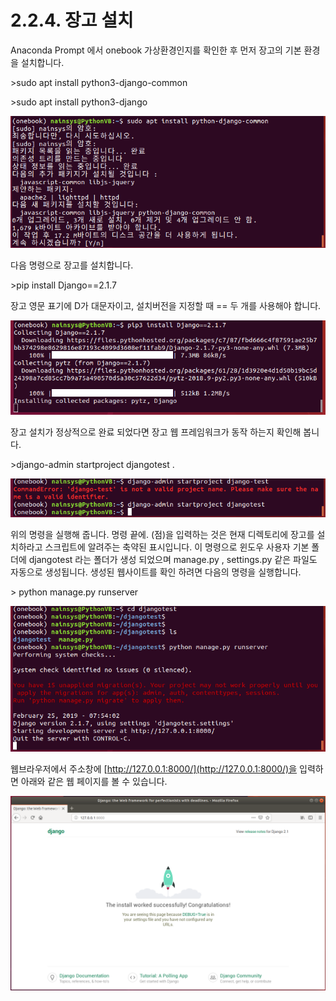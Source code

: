 # 2.2.4. 	장고 설치


  
Anaconda Prompt 에서 onebook 가상환경인지를 확인한 후 먼저 장고의 기본 환경을 설치합니다.

&gt;sudo apt install python3-django-common

&gt;sudo apt install python3-django

![](../../.gitbook/assets/2240.png)

다음 명령으로 장고를 설치합니다.

&gt;pip install Django==2.1.7

장고 영문 표기에 D가 대문자이고, 설치버전을 지정할 때 == 두 개를 사용해야 합니다.

![](../../.gitbook/assets/2241.png)

장고 설치가 정상적으로 완료 되었다면 장고 웹 프레임워크가 동작 하는지 확인해 봅니다.

&gt;django-admin startproject djangotest .

![](../../.gitbook/assets/2242.png)

위의 명령을 실행해 줍니다. 명령 끝에. \(점\)을 입력하는 것은 현재 디렉토리에 장고를 설치하라고 스크립트에 알려주는 축약된 표시입니다. 이 명령으로 윈도우 사용자 기본 폴더에 djangotest 라는 폴더가 생성 되었으며 manage.py , settings.py 같은 파일도 자동으로 생성됩니다. 생성된 웹사이트를 확인 하려면 다음의 명령을 실행합니다.

&gt; python manage.py runserver

![](../../.gitbook/assets/2243.png)

웹브라우저에서 주소창에 [http://127.0.0.1:8000/](http://127.0.0.1:8000/)을 입력하면 아래와 같은 웹 페이지를 볼 수 있습니다.

![](../../.gitbook/assets/2244.png)

